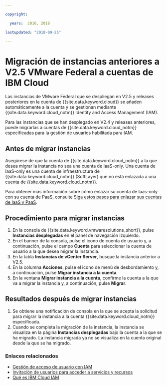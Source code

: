 ```yaml
---

copyright:

  years:  2016, 2018

lastupdated: "2018-09-25"

---
```


# Migración de instancias anteriores a V2.5 VMware Federal a cuentas de IBM Cloud

Las instancias de VMware Federal que se despliegan en V2.5 y releases posteriores en la cuenta de {{site.data.keyword.cloud}} se añaden automáticamente a la cuenta y se gestionan mediante {{site.data.keyword.cloud_notm}} Identity and Access Management (IAM).

Para las instancias que se han desplegado en V2.4 y releases anteriores, puede migrarlas a cuentas de {{site.data.keyword.cloud_notm}} especificadas para la gestión de usuarios habilitada para IAM.

## Antes de migrar instancias

Asegúrese de que la cuenta de {{site.data.keyword.cloud_notm}} a la que desea migrar la instancia no sea una cuenta de IaaS-only. Una cuenta de IaaS-only es una cuenta de infraestructura de {{site.data.keyword.cloud_notm}} (SoftLayer) que no está enlazada a una cuenta de {{site.data.keyword.cloud_notm}}.

Para obtener más información sobre cómo enlazar su cuenta de Iaas-only con su cuenta de PaaS, consulte [Siga estos pasos para enlazar sus cuentas de IaaS y PaaS](https://www.ibm.com/blogs/bluemix/2018/03/follow-steps-link-iaas-paas-accounts/).

## Procedimiento para migrar instancias

1. En la consola de {{site.data.keyword.vmwaresolutions_short}}, pulse **Instancias desplegadas** en el panel de navegación izquierdo.
2. En el banner de la consola, pulse el icono de cuenta de usuario y, a continuación, pulse el campo **Cuenta** para seleccionar la cuenta de usuario a la que desea migrar la instancia.
3. En la tabla **Instancias de vCenter Server**, busque la instancia anterior a V2.5.
4. En la columna **Acciones**, pulse el icono de menú de desbordamiento y, a continuación, pulse **Migrar instancia a la cuenta**.
5. En la ventana **Migrar instancia a la cuenta**, confirme la cuenta a la que va a migrar la instancia y, a continuación, pulse **Migrar**.

## Resultados después de migrar instancias

1. Se obtiene una notificación de consola en la que se acepta la solicitud para migrar la instancia a la cuenta {{site.data.keyword.cloud_notm}} especificada.
2. Cuando se completa la migración de la instancia, la instancia se visualiza en la página **Instancias desplegadas** bajo la cuenta a la que se ha migrado. La instancia migrada ya no se visualiza en la cuenta original desde la que se ha migrado.

### Enlaces relacionados

* [Gestión de acceso de usuario con IAM](../vmonic/iam.html)
* [Invitación de usuarios para acceder a servicios y recursos](../vmonic/iamuserinvite.html)
* [Qué es IBM Cloud IAM](https://console.stage1.bluemix.net/docs/iam/index.html#iamoverview)
